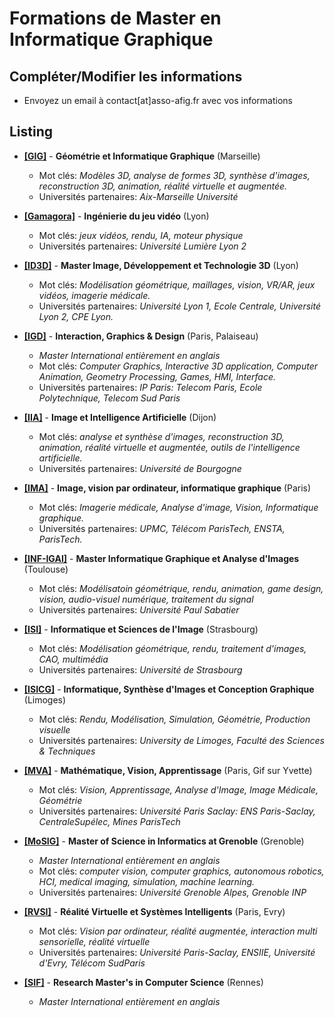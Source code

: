 # Formations de Master en Informatique Graphique 
## Compléter/Modifier les informations 
  - Envoyez un email à contact[at]asso-afig.fr avec vos informations


## Listing 

* **[&#91;GIG&#93;](https://formations.univ-amu.fr/fr/master/5SIN/PRSIN5AF)** - **Géométrie et Informatique Graphique** (Marseille) 
  * Mot clés: _Modèles 3D, analyse de formes 3D, synthèse d'images, reconstruction 3D, animation, réalité virtuelle et augmentée._
  * Universités partenaires: _Aix-Marseille Université_


* **[&#91;Gamagora&#93;](https://icom.univ-lyon2.fr/formation/master-2-informatique-gamagora-1)** - **Ingénierie du jeu vidéo** (Lyon) 
  * Mot clés: _jeux vidéos, rendu, IA, moteur physique_
  * Universités partenaires: _Université Lumière Lyon 2_


* **[&#91;ID3D&#93;](http://master-info.univ-lyon1.fr/ID3D/)** - **Master Image, Développement et Technologie 3D** (Lyon) 
  * Mot clés: _Modélisation géométrique, maillages, vision, VR/AR, jeux vidéos, imagerie médicale._
  * Universités partenaires: _Université Lyon 1, Ecole Centrale, Université Lyon 2, CPE Lyon._


* **[&#91;IGD&#93;](https://www.ip-paris.fr/en/education/masters/computer-science-program/master-year-2-interaction-graphics-design)** - **Interaction, Graphics &amp; Design** (Paris, Palaiseau) 
  * _Master International entièrement en anglais_
  * Mot clés: _Computer Graphics, Interactive 3D application, Computer Animation, Geometry Processing, Games, HMI, Interface._
  * Universités partenaires: _IP Paris: Telecom Paris, Ecole Polytechnique, Telecom Sud Paris_


* **[&#91;IIA&#93;](https://www.u-bourgogne.fr/images/stories/odf/master/ff-image-intelligence-artificielle-m2.pdf)** - **Image et Intelligence Artificielle** (Dijon) 
  * Mot clés: _analyse et synthèse d'images, reconstruction 3D, animation, réalité virtuelle et augmentée, outils de l'intelligence artificielle._
  * Universités partenaires: _Université de Bourgogne_


* **[&#91;IMA&#93;](https://sciences.sorbonne-universite.fr/formation-sciences/masters/master-informatique/parcours-ima)** - **Image, vision par ordinateur, informatique graphique** (Paris) 
  * Mot clés: _Imagerie médicale, Analyse d'image, Vision, Informatique graphique._
  * Universités partenaires: _UPMC, Télécom ParisTech, ENSTA, ParisTech._


* **[&#91;INF-IGAI&#93;](https://departement-informatique.univ-tlse3.fr/master-igai/)** - **Master Informatique Graphique et Analyse d'Images** (Toulouse) 
  * Mot clés: _Modélisatoin géométrique, rendu, animation, game design, vision, audio-visuel numérique, traitement du signal_
  * Universités partenaires: _Université Paul Sabatier_


* **[&#91;ISI&#93;](http://master-informatique.unistra.fr/#isi)** - **Informatique et Sciences de l'Image** (Strasbourg) 
  * Mot clés: _Modélisation géométrique, rendu, traitement d'images, CAO, multimédia_
  * Universités partenaires: _Université de Strasbourg_


* **[&#91;ISICG&#93;](https://www.unilim.fr/isicg/Modules_et_competences.html)** - **Informatique, Synthèse d'Images et Conception Graphique** (Limoges) 
  * Mot clés: _Rendu, Modélisation, Simulation, Géométrie, Production visuelle_
  * Universités partenaires: _University de Limoges, Faculté des Sciences &amp; Techniques_


* **[&#91;MVA&#93;](http://math.ens-paris-saclay.fr/version-francaise/formations/master-mva/)** - **Mathématique, Vision, Apprentissage** (Paris, Gif sur Yvette) 
  * Mot clés: _Vision, Apprentissage, Analyse d'Image, Image Médicale, Géométrie_
  * Universités partenaires: _Université Paris Saclay: ENS Paris-Saclay, CentraleSupélec, Mines ParisTech_


* **[&#91;MoSIG&#93;](https://mosig.imag.fr/)** - **Master of Science in Informatics at Grenoble** (Grenoble) 
  * _Master International entièrement en anglais_
  * Mot clés: _computer vision, computer graphics, autonomous robotics, HCI, medical imaging, simulation, machine learning._
  * Universités partenaires: _Université Grenoble Alpes, Grenoble INP_


* **[&#91;RVSI&#93;](https://www.universite-paris-saclay.fr/en/education/master/electrical-engineering/m2-virtual-reality-and-intelligent-systems)** - **Réalité Virtuelle et Systèmes Intelligents** (Paris, Evry) 
  * Mot clés: _Vision par ordinateur, réalité augmentée, interaction multi sensorielle, réalité virtuelle_
  * Universités partenaires: _Université Paris-Saclay, ENSIIE, Université d'Evry, Télécom SudParis_


* **[&#91;SIF&#93;](http://master.irisa.fr/index.php)** - **Research Master's in Computer Science** (Rennes) 
  * _Master International entièrement en anglais_


